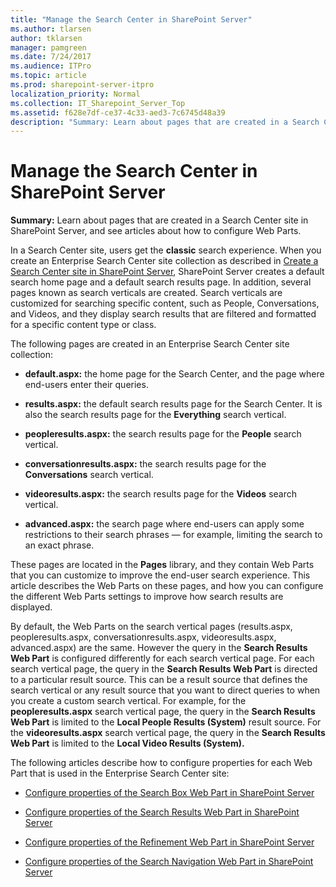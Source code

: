 ```yaml
---
title: "Manage the Search Center in SharePoint Server"
ms.author: tlarsen
author: tklarsen
manager: pamgreen
ms.date: 7/24/2017
ms.audience: ITPro
ms.topic: article
ms.prod: sharepoint-server-itpro
localization_priority: Normal
ms.collection: IT_Sharepoint_Server_Top
ms.assetid: f628e7df-ce37-4c33-aed3-7c6745d48a39
description: "Summary: Learn about pages that are created in a Search Center site in SharePoint Server, and see articles about how to configure Web Parts."
---
```


# Manage the Search Center in SharePoint Server

 **Summary:** Learn about pages that are created in a Search Center site in SharePoint Server, and see articles about how to configure Web Parts. 
  
 
In a Search Center site, users get the **classic** search experience. When you create an Enterprise Search Center site collection as described in [Create a Search Center site in SharePoint Server](create-a-search-center-site.md), SharePoint Server creates a default search home page and a default search results page. In addition, several pages known as search verticals are created. Search verticals are customized for searching specific content, such as People, Conversations, and Videos, and they display search results that are filtered and formatted for a specific content type or class. 
  
The following pages are created in an Enterprise Search Center site collection: 
  
- **default.aspx:** the home page for the Search Center, and the page where end-users enter their queries. 
    
- **results.aspx:** the default search results page for the Search Center. It is also the search results page for the **Everything** search vertical. 
    
- **peopleresults.aspx:** the search results page for the **People** search vertical. 
    
- **conversationresults.aspx:** the search results page for the **Conversations** search vertical. 
    
- **videoresults.aspx:** the search results page for the **Videos** search vertical. 
    
- **advanced.aspx:** the search page where end-users can apply some restrictions to their search phrases — for example, limiting the search to an exact phrase. 
    
These pages are located in the **Pages** library, and they contain Web Parts that you can customize to improve the end-user search experience. This article describes the Web Parts on these pages, and how you can configure the different Web Parts settings to improve how search results are displayed. 
  
By default, the Web Parts on the search vertical pages (results.aspx, peopleresults.aspx, conversationresults.aspx, videoresults.aspx, advanced.aspx) are the same. However the query in the **Search Results Web Part** is configured differently for each search vertical page. For each search vertical page, the query in the **Search Results Web Part** is directed to a particular result source. This can be a result source that defines the search vertical or any result source that you want to direct queries to when you create a custom search vertical. For example, for the **peopleresults.aspx** search vertical page, the query in the **Search Results Web Part** is limited to the **Local People Results (System)** result source. For the **videoresults.aspx** search vertical page, the query in the **Search Results Web Part** is limited to the **Local Video Results (System).**
  
The following articles describe how to configure properties for each Web Part that is used in the Enterprise Search Center site: 
  
- [Configure properties of the Search Box Web Part in SharePoint Server](configure-properties-of-the-search-box-web-part.md)
    
- [Configure properties of the Search Results Web Part in SharePoint Server](configure-properties-of-the-search-results-web-part.md)
    
- [Configure properties of the Refinement Web Part in SharePoint Server](configure-properties-of-the-refinement-web-part.md)
    
- [Configure properties of the Search Navigation Web Part in SharePoint Server](configure-properties-of-the-search-navigation-web-part.md)
    


